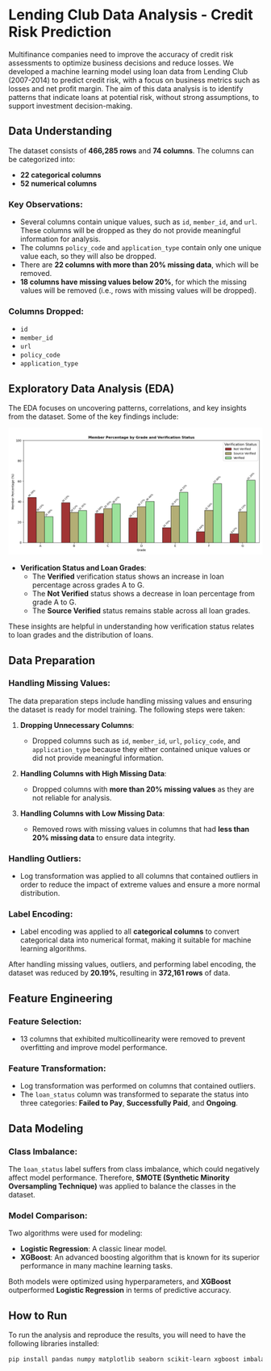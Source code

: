 # Lending Club Data Analysis - Credit Risk Prediction

Multifinance companies need to improve the accuracy of credit risk assessments to optimize business decisions and reduce losses. We developed a machine learning model using loan data from Lending Club (2007-2014) to predict credit risk, with a focus on business metrics such as losses and net profit margin. The aim of this data analysis is to identify patterns that indicate loans at potential risk, without strong assumptions, to support investment decision-making.

## Data Understanding

The dataset consists of **466,285 rows** and **74 columns**. The columns can be categorized into:

- **22 categorical columns**  
- **52 numerical columns**

### Key Observations:

- Several columns contain unique values, such as `id`, `member_id`, and `url`. These columns will be dropped as they do not provide meaningful information for analysis.
- The columns `policy_code` and `application_type` contain only one unique value each, so they will also be dropped.
- There are **22 columns with more than 20% missing data**, which will be removed.
- **18 columns have missing values below 20%**, for which the missing values will be removed (i.e., rows with missing values will be dropped).

### Columns Dropped:
- `id`
- `member_id`
- `url`
- `policy_code`
- `application_type`

## Exploratory Data Analysis (EDA)

The EDA focuses on uncovering patterns, correlations, and key insights from the dataset. Some of the key findings include:

![Images2](Member_Percentage_by_Grade_and_Verification_Status.png)
- **Verification Status and Loan Grades**:  
  - The **Verified** verification status shows an increase in loan percentage across grades A to G.
  - The **Not Verified** status shows a decrease in loan percentage from grade A to G.
  - The **Source Verified** status remains stable across all loan grades.

These insights are helpful in understanding how verification status relates to loan grades and the distribution of loans.

## Data Preparation

### Handling Missing Values:

The data preparation steps include handling missing values and ensuring the dataset is ready for model training. The following steps were taken:

1. **Dropping Unnecessary Columns**:
   - Dropped columns such as `id`, `member_id`, `url`, `policy_code`, and `application_type` because they either contained unique values or did not provide meaningful information.
   
2. **Handling Columns with High Missing Data**:
   - Dropped columns with **more than 20% missing values** as they are not reliable for analysis.
   
3. **Handling Columns with Low Missing Data**:
   - Removed rows with missing values in columns that had **less than 20% missing data** to ensure data integrity.

### Handling Outliers:

- Log transformation was applied to all columns that contained outliers in order to reduce the impact of extreme values and ensure a more normal distribution.

### Label Encoding:

- Label encoding was applied to all **categorical columns** to convert categorical data into numerical format, making it suitable for machine learning algorithms.

After handling missing values, outliers, and performing label encoding, the dataset was reduced by **20.19%**, resulting in **372,161 rows** of data.

## Feature Engineering

### Feature Selection:
- 13 columns that exhibited multicollinearity were removed to prevent overfitting and improve model performance.

### Feature Transformation:
- Log transformation was performed on columns that contained outliers.
- The `loan_status` column was transformed to separate the status into three categories: **Failed to Pay**, **Successfully Paid**, and **Ongoing**.

## Data Modeling

### Class Imbalance:

The `loan_status` label suffers from class imbalance, which could negatively affect model performance. Therefore, **SMOTE (Synthetic Minority Oversampling Technique)** was applied to balance the classes in the dataset.

### Model Comparison:

Two algorithms were used for modeling:

- **Logistic Regression**: A classic linear model.
- **XGBoost**: An advanced boosting algorithm that is known for its superior performance in many machine learning tasks.

Both models were optimized using hyperparameters, and **XGBoost** outperformed **Logistic Regression** in terms of predictive accuracy.

## How to Run

To run the analysis and reproduce the results, you will need to have the following libraries installed:

```bash
pip install pandas numpy matplotlib seaborn scikit-learn xgboost imbalanced-learn
